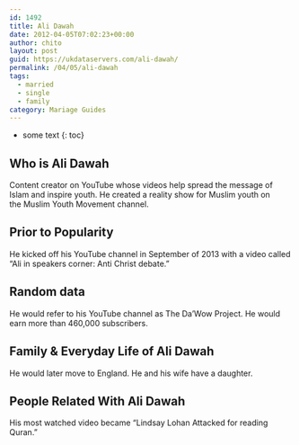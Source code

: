 ```yaml
---
id: 1492
title: Ali Dawah
date: 2012-04-05T07:02:23+00:00
author: chito
layout: post
guid: https://ukdataservers.com/ali-dawah/
permalink: /04/05/ali-dawah  
tags:
  - married
  - single
  - family
category: Mariage Guides
---
```


* some text
{: toc}


## Who is  Ali Dawah
                  
                  
                  
Content creator on YouTube whose videos help spread the message of Islam and inspire youth. He created a reality show for Muslim youth on the Muslim Youth Movement channel. 
                  
                
                
                
## Prior to Popularity 
                  
                  
                  
He kicked off his YouTube channel in September of 2013 with a video called &#8220;Ali in speakers corner: Anti Christ debate.&#8221; 
                  
                
                
                
## Random data 
                  
                  
                  
He would refer to his YouTube channel as The Da&#8217;Wow Project. He would earn more than 460,000 subscribers. 
                  
                
                
                
## Family & Everyday Life of Ali Dawah
                  
                  
                  
He would later move to England. He and his wife have a daughter.
                  
                
                
                
## People Related With  Ali Dawah
                  
                  
                  
His most watched video became &#8220;Lindsay Lohan Attacked for reading Quran.&#8221; 
                  
                
              
            
          
          
          
    
    
  
